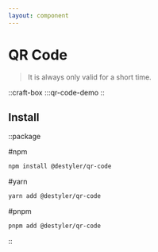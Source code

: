 ```yaml
---
layout: component
---
```


# QR Code

> It is always only valid for a short time.

::craft-box
:::qr-code-demo
::

## Install

::package

#npm
```bash
npm install @destyler/qr-code
```

#yarn
```bash
yarn add @destyler/qr-code
```

#pnpm
```bash
pnpm add @destyler/qr-code
```

::
